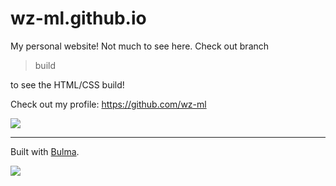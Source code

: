 # wz-ml.github.io
My personal website! Not much to see here. Check out branch 
>build 

to see the HTML/CSS build!


Check out my profile:
https://github.com/wz-ml


<img src="https://github-readme-stats.vercel.app/api?username=wz-ml">









--------
Built with [Bulma](https://bulma.io).

![](https://bulma.io/images/bulma-logo.png)
